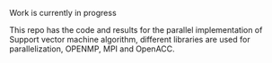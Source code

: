 Work is currently in progress <br>

This repo has the code and results for the parallel implementation of Support vector machine algorithm, different libraries are used for parallelization, OPENMP, MPI and OpenACC.
